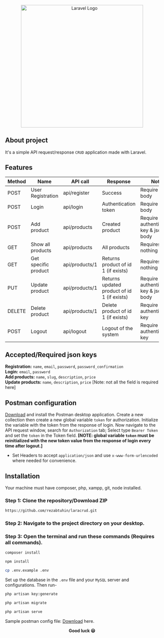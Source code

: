 <p align="center"><img src="https://camo.githubusercontent.com/0d601c68ab4ee554491ffe2aa994f48e47ff6447f295e1a359a07fb9fb070a64/68747470733a2f2f332e62702e626c6f6773706f742e636f6d2f2d6a7779624b6a314d6e49552f57423676395448714b7a492f414141414141414149586b2f475030673553313643656f31505032353254325259704d674156684a6866544541434c63422f73313630302f435255442e706e67" width="400" alt="Laravel Logo"></p>

## About project

It's a simple API request/response `CRUD` application made with Laravel.

## Features

| Method | Name                 | API call       | Response                                    | Note                                   |
| ------ | -------------------- | -------------- | ------------------------------------------- | -------------------------------------- |
| POST   | User Registration    | api/register   | Success                                     | Require json body                      |
| POST   | Login                | api/login      | Authentication token                        | Require json body                      |
| POST   | Add product          | api/products   | Created product                             | Require authentication key & json body |
| GET    | Show all products    | api/products   | All products                                | Requires nothing                       |
| GET    | Get specific product | api/products/1 | Returns product of id 1 (if exists)         | Requires nothing                       |
| PUT    | Update product       | api/products/1 | Returns updated product of id 1 (if exists) | Require authentication key & json body |
| DELETE | Delete product       | api/products/1 | Delete product of id 1 (if exists)          | Require authentication key             |
| POST   | Logout               | api/logout     | Logout of the system                        | Require authentication key             |

## Accepted/Required json keys

**Registration:** `name`, `email`, `password`, `password_confirmation`<br>
**Login:** `email`, `password` <br>
**Add products:** `name`, `slug`, `description`, `price` <br>
**Update products:** `name`, `description`, `price` [Note: not all the field is required here]<br>

## Postman configuration

[Download](https://www.postman.com/downloads/) and install the Postman desktop application. Create a new collection then create a new global variable `token` for authorization. Initialize the variable with the token from the response of login. Now navigate to the API request window, search for `Authorization` tab; Select type `Bearer Token` and set the `token` in the Token field. **[NOTE: global variable `token` must be reinitialized with the new token value from the response of login every time after logout.]**

-   Set Headers to accept `application/json` and use `x-www-form-urlencoded` where needed for convenience.

## Installation

Your machine must have composer, php, xampp, git, node installed.

### Step 1: Clone the repository/Download ZIP

```sh
https://github.com/rezabtuhin/laracrud.git
```

### Step 2: Navigate to the project directory on your desktop.

### Step 3: Open the terminal and run these commands (Requires all commands).

```sh
composer install
```

```sh
npm install
```

```sh
cp .env.example .env
```

Set up the database in the `.env` file and your `MySQL` server and configurations. Then run-

```sh
php artisan key:generate
```

```sh
php artisan migrate
```

```sh
php artisan serve
```

Sample postman config file: [Download](https://drive.google.com/file/d/11YluTbeROaxTn17G0jJ8wUsHiu5DnU2y/view?usp=sharing) here.

<p align="center" style="font-weight: bold">Good luck 😃</p>

